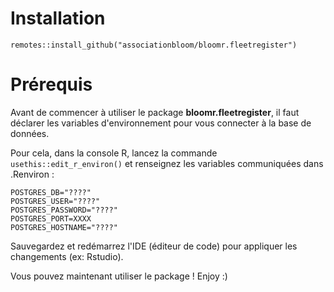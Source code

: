 # Installation
`remotes::install_github("associationbloom/bloomr.fleetregister")`

# Prérequis

Avant de commencer à utiliser le package **bloomr.fleetregister**, il faut déclarer les variables d'environnement pour vous connecter à la base de données.

Pour cela, dans la console R, lancez la commande `usethis::edit_r_environ()` et renseignez les variables communiquées dans .Renviron :

`POSTGRES_DB="????"`  
`POSTGRES_USER="????"`  
`POSTGRES_PASSWORD="????"`  
`POSTGRES_PORT=XXXX`  
`POSTGRES_HOSTNAME="????"`

Sauvegardez et redémarrez l'IDE (éditeur de code) pour appliquer les changements (ex: Rstudio).

Vous pouvez maintenant utiliser le package ! Enjoy :)
